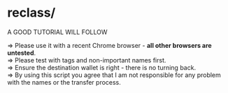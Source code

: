 # reclass/

A GOOD TUTORIAL WILL FOLLOW  

=> Please use it with a recent Chrome browser - **all other browsers are untested**.  
=> Please test with tags and non-important names first.  
=> Ensure the destination wallet is right - there is no turning back.  
=> By using this script you agree that I am not responsible for any problem with the names or the transfer process.  


